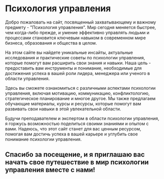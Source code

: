 # Психология управления

Добро пожаловать на сайт, посвященный захватывающему и важному предмету - "Психология управления". Мир сегодня меняется быстрее, чем когда-либо прежде, и умение эффективно управлять людьми и процессами становится ключевым навыком в современном мире бизнеса, образования и общества в целом.

На этом сайте вы найдете уникальные инсайты, актуальные исследования и практические советы по психологии управления, которые помогут вам расширить свои знания и навыки. Наша цель - предоставить вам инструменты и понимание, необходимые для достижения успеха в вашей роли лидера, менеджера или ученого в области управления.

Здесь вы сможете ознакомиться с различными аспектами психологии управления, включая мотивацию, коммуникацию, конфликтологию, стратегическое планирование и многое другое. Мы также предлагаем обучающие материалы, курсы и ресурсы, которые помогут вам развивать свои навыки в этой увлекательной области.

Будучи преподавателем и экспертом в области психологии управления, я горжусь возможностью поделиться своими знаниями и опытом с вами. Надеюсь, что этот сайт станет для вас ценным ресурсом, помогая вам достичь успеха в вашей карьере и углубить свое понимание психологии управления.

## Спасибо за посещение, и я приглашаю вас начать свое путешествие в мир психологии управления вместе с нами!